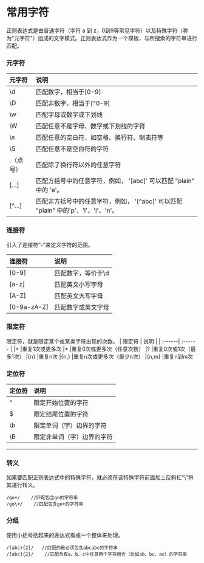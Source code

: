 常用字符
===================
正则表达式是由普通字符（字符 a 到 z，0到9等常见字符）以及特殊字符（称为"元字符"）组成的文字模式。正则表达式作为一个模板，与所搜索的字符串进行匹配。

###  元字符
| 元字符 |  说明 | 
| :------| :------ | 
|\d | 匹配数字，相当于[0-9] | 	
|\D	|匹配非数字，相当于[^0-9]|
|\w	|匹配字母或数字或下划线
|\W	|匹配任意不是字母、数字或下划线的字符
|\s	|匹配任意的空白符，如空格、换行符、制表符等
|\S	|匹配任意不是空白符的字符
|.（点号）	|匹配除了换行符以外的任意字符
|[...]	|匹配方括号中的任意字符，例如， '[abc]' 可以匹配 "plain" 中的 'a'。
|[^...]	|匹配非方括号中的任意字符，例如， '[^abc]' 可以匹配 "plain" 中的'p'、'l'、'i'、'n'。

###  连接符
引入了连接符“-”来定义字符的范围。

| 连接符 |  说明 | 
| :------| :------ | 
|[0-9]	|匹配数字，等价于\d
|[a-z]	|匹配英文小写字母
|[A-Z]	|匹配英文大写字母
|[0-9a-zA-Z]	|匹配数字或英文字母

###  限定符
限定符，就是限定某个或某类字符出现的次数。
| 限定符 |  说明 | 
| :------| :------ | 
|+	|重复1次或更多次
|*	|重复0次或更多次（任意次数）
|?	|重复0次或1次（最多1次）
|{n}	|重复n次
|{n,}	|重复n次或更多次（最少n次）
|{n,m}	|重复n到m次

###  定位符
| 定位符 |  说明 | 
| :------| :------ | 
|^	|限定开始位置的字符
|$	|限定结尾位置的字符
|\b	|限定单词（字）边界的字符
|\B	|限定非单词（字）边界的字符


----------
###  转义
如果要匹配正则表达式中的特殊字符，就必须在该特殊字符前面加上反斜杠“\”将其进行转义。

    /go+/    //匹配包含go的字符串
    /go\+/    //匹配包含go+的字符串

###  分组
使用小括号括起来的表达式看成一个整体来处理。

    /(abc){2}/   //匹配的是必须包含abcabc的字符串
    /[abc]{2}/    //匹配含有a、b、c中任意两个字符组合（比如ab、bc、ac）的字符串